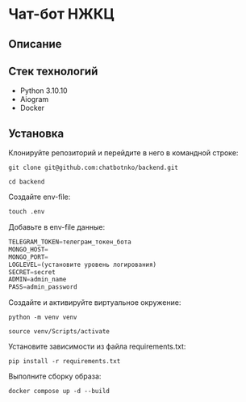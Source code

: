 # Чат-бот НЖКЦ #

## Описание ##

## Стек технологий ##
+ Python 3.10.10
+ Aiogram
+ Docker

## Установка
Клонируйте репозиторий и перейдите в него в командной строке:
```
git clone git@github.com:chatbotnko/backend.git
```

```
cd backend
```

Создайте env-file:
```python
touch .env
```

Добавьте в env-file данные:
```python
TELEGRAM_TOKEN=телеграм_токен_бота
MONGO_HOST=
MONGO_PORT=
LOGLEVEL=(установите уровень логирования)
SECRET=secret
ADMIN=admin_name
PASS=admin_password
```

Cоздайте и активируйте виртуальное окружение:

```
python -m venv venv
```

```
source venv/Scripts/activate
```

Установите зависимости из файла requirements.txt:


```
pip install -r requirements.txt
```

Выполните сборку образа:
```
docker compose up -d --build
```


